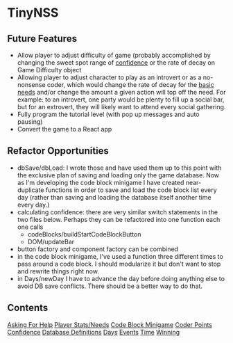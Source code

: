 # TinyNSS

## Future Features

* Allow player to adjust difficulty of game (probably accomplished by changing the sweet spot range of [confidence](./Confidence.md) or the rate of decay on Game Difficulty object
* Allowing player to adjust character to play as an introvert or as a no-nonsense coder, which would change the rate of decay for the [basic needs](./BasicNeeds.md) and/or change the amount a given action will top off the need. For example: to an introvert, one party would be plenty to fill up a social bar, but for an extrovert, they will likely want to attend every social gathering.
* Fully program the tutorial level (with pop up messages and auto pausing)
* Convert the game to a React app

## Refactor Opportunities

* dbSave/dbLoad: I wrote those and have used them up to this point with the exclusive plan of saving and loading only the game database. Now as I'm developing the code block minigame I have created near-duplicate functions in order to save and load the code block list every day (rather than saving and loading the database itself another time every day.)
* calculating confidence: there are very similar switch statements in the two files below. Perhaps they can be refactored into one function each one calls
  * codeBlocks/buildStartCodeBlockButton
  * DOM/updateBar
* button factory and component factory can be combined
* in the code block minigame, I've used a function three different times to pass around a code block. I should modularize it but don't want to stop and rewrite things right now.
* in Days/newDay I have to advance the day before doing anything else to avoid DB save conflicts. There should be a better way to do that.

## Contents

[Asking For Help](./AskingForHelp.md)
[Player Stats/Needs](./BasicNeeds.md)
[Code Block Minigame](./CodeBlockMinigame.md)
[Coder Points](./CoderPoints.md)
[Confidence](./Confidence.md)
[Database Definitions](./DatabaseDefinitions.md)
[Days](./Days.md)
[Events](./Events.md)
[Time](./Time.md)
[Winning](./Winning.md)